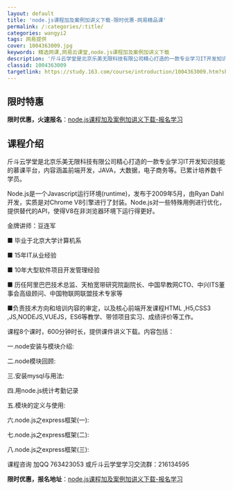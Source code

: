 ```yaml
---
layout: default
title: 'node.js课程加及案例加讲义下载-限时优惠-网易精品课'
permalink: /:categories/:title/
categories: wangyi2
tags: 网易提供
cover: 1004363009.jpg
keywords: 精选网课,网易云课堂,node.js课程加及案例加讲义下载
description: '斤斗云学堂是北京乐美无限科技有限公司精心打造的一款专业学习IT开发知识技能的慕课平台，内容涵盖前端开发，JAVA，大数据'
classid: 1004363009
targetlink: https://study.163.com/course/introduction/1004363009.htm?share=1&shareId=1025206652&utm_campaign=share&utm_medium=iphoneShare&utm_source=&utm_u=1025206652
---
```


## 限时特惠

**限时优惠，火速报名**：[node.js课程加及案例加讲义下载-报名学习](https://study.163.com/course/introduction/1004363009.htm?share=1&shareId=1025206652&utm_campaign=share&utm_medium=iphoneShare&utm_source=&utm_u=1025206652)

## 课程介绍

斤斗云学堂是北京乐美无限科技有限公司精心打造的一款专业学习IT开发知识技能的慕课平台，内容涵盖前端开发，JAVA，大数据，电子商务等。已累计培养数千学员。

 Node.js是一个Javascript运行环境(runtime)，发布于2009年5月，由Ryan Dahl开发，实质是对Chrome V8引擎进行了封装。Node.js对一些特殊用例进行优化，提供替代的API，使得V8在非浏览器环境下运行得更好。  

金牌讲师：豆连军​  

■ 毕业于北京大学计算机系  

■ 15年IT从业经验  

■ 10年大型软件项目开发管理经验  

■ 历任阿里巴巴技术总监、天柏宽带研究院副院长、中国早教网CTO、中兴ITS董事会高级顾问、中国物联网联盟技术专家等  

■负责技术方向和培训内容的审定，以及核心前端开发课程HTML ,H5,CSS3 ,JS,NODEJS,VUEJS，ES6等教学、带领项目实习、成绩评价等工作。  

课程8个课时，600分钟时长，提供课件讲义下载。内容包括： 

一.node安装与模块介绍: 

二.node模块回顾: 

三.安装mysql与用法: 

四.用node.js统计考勤记录 

五.模块的定义与使用: 

六.node.js之express框架(一): 

七.node.js之express框架(二): 

八.node.js之express框架(三):

课程咨询 加QQ  763423053  或斤斗云学堂学习交流群：216134595

**限时优惠，报名地址**：[node.js课程加及案例加讲义下载-报名学习](https://study.163.com/course/introduction/1004363009.htm?share=1&shareId=1025206652&utm_campaign=share&utm_medium=iphoneShare&utm_source=&utm_u=1025206652)

